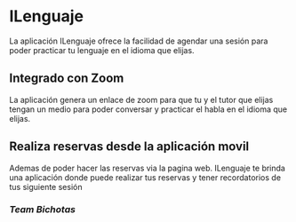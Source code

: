 # ILenguaje

La aplicación ILenguaje ofrece la facilidad de agendar una sesión para poder
practicar tu lenguaje en el idioma que elijas.

## Integrado con Zoom

La aplicación genera un enlace de zoom para que tu y el tutor que elijas tengan
un medio para poder conversar y practicar el habla en el idioma que elijas.

## Realiza reservas desde la aplicación movil

Ademas de poder hacer las reservas via la pagina web.
ILenguaje te brinda una aplicación donde puede realizar tus reservas y tener
recordatorios de tus siguiente sesión

### *Team Bichotas*
